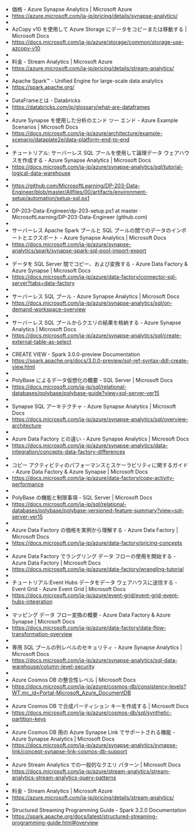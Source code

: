 * 価格 - Azure Synapse Analytics | Microsoft Azure
* https://azure.microsoft.com/ja-jp/pricing/details/synapse-analytics/
* 
* AzCopy v10 を使用して Azure Storage にデータをコピーまたは移動する | Microsoft Docs
* https://docs.microsoft.com/ja-jp/azure/storage/common/storage-use-azcopy-v10
* 
* 料金 - Stream Analytics | Microsoft Azure
* https://azure.microsoft.com/ja-jp/pricing/details/stream-analytics/
* 
* Apache Spark™ - Unified Engine for large-scale data analytics
* https://spark.apache.org/
* 
* DataFrameとは - Databricks
* https://databricks.com/jp/glossary/what-are-dataframes
* 
* Azure Synapse を使用した分析のエンド ツー エンド - Azure Example Scenarios | Microsoft Docs
* https://docs.microsoft.com/ja-jp/azure/architecture/example-scenario/dataplate2e/data-platform-end-to-end
* 
* チュートリアル: サーバーレス SQL プールを使用して論理データ ウェアハウスを作成する - Azure Synapse Analytics | Microsoft Docs
* https://docs.microsoft.com/ja-jp/azure/synapse-analytics/sql/tutorial-logical-data-warehouse
* 
* https://github.com/MicrosoftLearning/DP-203-Data-Engineer/blob/master/Allfiles/00/artifacts/environment-setup/automation/setup-sql.ps1
* 
* DP-203-Data-Engineer/dp-203-setup.ps1 at master · MicrosoftLearning/DP-203-Data-Engineer (github.com)
* 
* サーバーレス Apache Spark プールと SQL プールの間でのデータのインポートとエクスポート - Azure Synapse Analytics | Microsoft Docs
* https://docs.microsoft.com/ja-jp/azure/synapse-analytics/spark/synapse-spark-sql-pool-import-export
* 
* データを SQL Server 間でコピー、および変換する - Azure Data Factory & Azure Synapse | Microsoft Docs
* https://docs.microsoft.com/ja-jp/azure/data-factory/connector-sql-server?tabs=data-factory
* 
* サーバーレス SQL プール - Azure Synapse Analytics | Microsoft Docs
* https://docs.microsoft.com/ja-jp/azure/synapse-analytics/sql/on-demand-workspace-overview
* 
* サーバーレス SQL プールからクエリの結果を格納する - Azure Synapse Analytics | Microsoft Docs
* https://docs.microsoft.com/ja-jp/azure/synapse-analytics/sql/create-external-table-as-select
* 
* CREATE VIEW - Spark 3.0.0-preview Documentation
* https://spark.apache.org/docs/3.0.0-preview/sql-ref-syntax-ddl-create-view.html
* 
* PolyBase によるデータ仮想化の概要 - SQL Server | Microsoft Docs
* https://docs.microsoft.com/ja-jp/sql/relational-databases/polybase/polybase-guide?view=sql-server-ver15
* 
* Synapse SQL アーキテクチャ - Azure Synapse Analytics | Microsoft Docs
* https://docs.microsoft.com/ja-jp/azure/synapse-analytics/sql/overview-architecture
* 
* Azure Data Factory との違い - Azure Synapse Analytics | Microsoft Docs
* https://docs.microsoft.com/ja-jp/azure/synapse-analytics/data-integration/concepts-data-factory-differences
* 
* コピー アクティビティのパフォーマンスとスケーラビリティに関するガイド - Azure Data Factory & Azure Synapse | Microsoft Docs
* https://docs.microsoft.com/ja-jp/azure/data-factory/copy-activity-performance
* 
* PolyBase の機能と制限事項 - SQL Server | Microsoft Docs
* https://docs.microsoft.com/ja-jp/sql/relational-databases/polybase/polybase-versioned-feature-summary?view=sql-server-ver15
* 
* Azure Data Factory の価格を実例から理解する - Azure Data Factory | Microsoft Docs
* https://docs.microsoft.com/ja-jp/azure/data-factory/pricing-concepts
* 
* Azure Data Factory でラングリング データ フローの使用を開始する - Azure Data Factory | Microsoft Docs
* https://docs.microsoft.com/ja-jp/azure/data-factory/wrangling-tutorial
* 
* チュートリアル:Event Hubs データをデータ ウェアハウスに送信する - Event Grid - Azure Event Grid | Microsoft Docs
* https://docs.microsoft.com/ja-jp/azure/event-grid/event-grid-event-hubs-integration
* 
* マッピング データ フロー変換の概要 - Azure Data Factory & Azure Synapse | Microsoft Docs
* https://docs.microsoft.com/ja-jp/azure/data-factory/data-flow-transformation-overview
* 
* 専用 SQL プールの列レベルのセキュリティ - Azure Synapse Analytics | Microsoft Docs
* https://docs.microsoft.com/ja-jp/azure/synapse-analytics/sql-data-warehouse/column-level-security
* 
* Azure Cosmos DB の整合性レベル | Microsoft Docs
* https://docs.microsoft.com/ja-jp/azure/cosmos-db/consistency-levels?WT.mc_id=Portal-Microsoft_Azure_DocumentDB
* 
* Azure Cosmos DB で合成パーティション キーを作成する | Microsoft Docs
* https://docs.microsoft.com/ja-jp/azure/cosmos-db/sql/synthetic-partition-keys
* 
* Azure Cosmos DB 用の Azure Synapse Link でサポートされる機能 - Azure Synapse Analytics | Microsoft Docs
* https://docs.microsoft.com/ja-jp/azure/synapse-analytics/synapse-link/concept-synapse-link-cosmos-db-support
* 
* Azure Stream Analytics での一般的なクエリ パターン | Microsoft Docs
* https://docs.microsoft.com/ja-jp/azure/stream-analytics/stream-analytics-stream-analytics-query-patterns
* 
* 料金 - Stream Analytics | Microsoft Azure
* https://azure.microsoft.com/ja-jp/pricing/details/stream-analytics/
* 
* Structured Streaming Programming Guide - Spark 3.2.0 Documentation
* https://spark.apache.org/docs/latest/structured-streaming-programming-guide.html#overview
